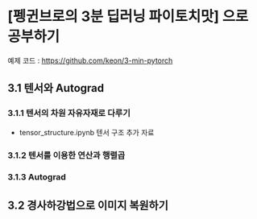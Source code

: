 # [펭귄브로의 3분 딥러닝 파이토치맛] 으로 공부하기
예제 코드 : https://github.com/keon/3-min-pytorch

## 3.1 텐서와 Autograd

### 3.1.1 텐서의 차원 자유자재로 다루기
- tensor_structure.ipynb 텐서 구조 추가 자료 
### 3.1.2 텐서를 이용한 연산과 행렬곱
### 3.1.3 Autograd

## 3.2 경사하강법으로 이미지 복원하기
